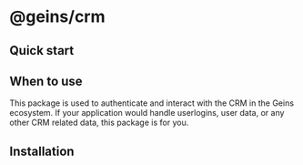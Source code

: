 # @geins/crm

## Quick start

## When to use

This package is used to authenticate and interact with the CRM in the Geins ecosystem. If your application would handle userlogins, user data, or any other CRM related data, this package is for you.

## Installation
